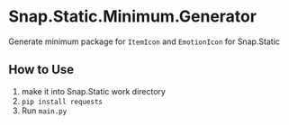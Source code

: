 # Snap.Static.Minimum.Generator

Generate minimum package for `ItemIcon` and `EmotionIcon` for Snap.Static

## How to Use

1. make it into Snap.Static work directory
2. `pip install requests`
3. Run `main.py`
